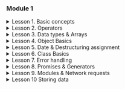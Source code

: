 ### Module 1

<details>
<summary>Lesson 1. Basic concepts</summary>
<br>

- [x] **1.1 An Introduction to JavaScript**
  - [x] Developer console
  - [x] Hello, world!

- [x]  **1.2 Variables**
    - [x] Working with variables
    - [x] Giving the right name
    - [x] Uppercase const?
- [x]  **1.3 Data types**
    - [x] String quotes

- [x]  **1.4 Interaction: alert, prompt, confirm**
    - [x] A simple page

- [x] **1.5 Type Conversions**
  - [x] Basic operators, maths
  - [x] The postfix and prefix forms
  - [x] Assignment result
  - [x] Type conversions
  - [x] Fix the addition
</p>
</details>

<details >

<summary>Lesson 2. Operators</summary>
<br>

- [x] **2.1 Comparisons**
  - [x] Comparisons
- [x] **2.2 Conditional branching: if, '?'**
  - [x] if (a string with zero)
  - [x] The name of JavaScript
  - [x] Show the sign
  - [x] Rewrite 'if' into '?'
  - [x] Rewrite 'if..else' into '?'
- [x] **2.3 Logical operators**
  - [x] What's the result of OR?
  - [x] What's the result of OR'ed alerts?
  - [x] What is the result of AND?
  - [x] What is the result of AND'ed alerts?
  - [x] The result of OR AND OR
  - [x] Check the range between
  - [x] Check the range outside
  - [x] A question about "if"
  - [x] Check the login
- [x] **2.4 Nullish coalescing operator '??'**
- [x] **2.5 Loops: while and for**
  - [x] Last loop value
  - [x] Which values does the while loop show?
  - [x] Which values get shown by the "for" loop?
  - [x] Output even numbers in the loop
  - [x] Replace "for" with "while"
  - [x] Repeat until the input is correct
  - [x] Output prime numbers
- [x] **2.5 The "switch" statement**
  - [x] Rewrite the "switch" into an "if"
  - [x] Rewrite "if" into "switch"
- [x] **2.7 Functions**
  - [x] Is "else" required?
  - [x] Rewrite the function using '?' or '||'
  - [x] Function min(a, b)
  - [x] Function pow(x,n)
- [x] **2.8 Function expressions**
- [x] **2.9 Arrow fu  nctions, the basics**
  - [x] Rewrite with arrow functions
</p>
</details>

<details >

<summary>Lesson 3. Data types & Arrays</summary>
<br>

- [x] **3.1 Numbers**
  - [x] Sum numbers from the visitor
  - [x] Why 6.35.toFixed(1) == 6.3?
  - [x] Repeat until the input is a number
  - [x] An occasional infinite loop
  - [x] A random number from min to max
  - [x] A random integer from min to max
- [x] **3.2 Strings**
  - [x] Uppercase the first character
  - [x] Check for spam
  - [x] Truncate the text
  - [x] Extract the money
- [x] **3.3 Arrays**
  - [x] Is array copied?
  - [x] Array operations.
  - [x] Calling in an array context
  - [x] Sum input numbers
  - [x] A maximal subarray

- [x] **3.4 Array methods**
  - [x] Translate border-left-width to borderLeftWidth
  - [x] Filter range
  - [x] Filter range "in place"
  - [x] Sort in decreasing order
  - [x] Copy and sort array
  - [x] Create an extendable calculator
  - [x] Map to names
  - [x] Map to objects
  - [x] Sort users by age
  - [x] Shuffle an array
  - [x] Get average age
  - [x] Filter unique array members
  - [x] Create keyed object from array

</details>

<details >

<summary>Lesson 4. Object Basics</summary>
<br>

- [x] **4.1 Objects**
  - [x] Hello, object
  - [x] Check for emptiness
  - [x] Sum object properties
  - [x] Multiply numeric property values by 2
- [x] **4.2 Object references and copying**
- [x] **4.3 Object methods, "this"**
  - [x] Using "this" in object literal
  - [x] Create a calculator
  - [x] Chaining
- [x] **4.4 Constructor, operator "new"**
  - [x] Two functions – one object
  - [x] Create new Calculator
  - [x] Create new Accumulator
- [x] **4.5 Optional chaining '?.'**
- [x] **4.6 Symbol type**
- [x] **4.7 Object to primitive conversion**
- [x] **4.8 Object.keys, values, entries**
  - [x] Sum the properties
  - [x] Count properties

</details>

<details >

<summary>Lesson 5. Date & Destructuring assignment</summary>
<br>

- [x] **5.1 Destructuring assignment**
  - [x] Destructuring assignment
  - [x] The maximal salary
- [x] **5.2 Date and time**
  - [x] Create a date
  - [x] Show a weekday
  - [x] European weekday
  - [x] Which day of month was many days ago?
  - [x] Last day of month?
  - [x] How many seconds have passed today?
  - [x] How many seconds till tomorrow?
  - [x] Format the relative date
- [x] **5.3 JSON methods, toJSON**
  - [x] Turn the object into JSON and back
  - [x] Exclude backreferences

- [x] **5.4 Recursion and stack**
  - [x] Sum all numbers till the given one
  - [x] Calculate factorial
  - [x] Fibonacci numbers
  - [x] Output a single-linked list
  - [x] Output a single-linked list in the reverse order
- [x] **5.5 Rest parameters and spread syntax**

</details>
<details >

<summary>Lesson 6. Class Basics</summary>
<br>

- [x] **6.1 Class basic syntax**
  - [x] Rewrite to class
- [x] **6.2 Class inheritance**
  - [x] Error creating an instance
  - [x] Extended clock
- [x] **6.3 Static properties and methods**
  - [x] Class extends Object?
- [x] **6.4 Private and protected properties and methods**
- [x] **6.5 Extending built-in classes**
- [x] **6.6 Class checking: "instanceof"**
- [x] **6.7 Strange instanceof**
- [x] **6.8 Mixins**

</details>

<details >

<summary>Lesson 7. Error handling</summary>
<br>

- [x] **7.1 Error handling, "try...catch"**
  - [x] Finally or just the code?
- [x] **7.2 Custom errors, extending Error**
  - [x] Inherit from SyntaxError
- [x] **7.3 Introduction: callbacks**
- [x] **7.4 Promise**
  - [x] Re-resolve a promise?
  - [x] Delay with a promise
  - [x] Animated circle with promise
- [x] **7.5 Promises chaining**
  - [x] Promise: then versus catch
- [x] **7.6 Error handling with promises**
  - [x] Error in setTimeout
- [x] **7.7 Promise API**
- [x] **7.8 Promisification**
- [x] **7.9 Microtasks**
- [x] **7.10 Async/await**
  - [x] Rewrite using async/await
  - [x] Rewrite "rethrow" with async/await
  - [x] Call async from non-async

</details>

<details >

<summary>Lesson 8. Promises & Generators</summary>
<br>

- [x] **8.1Introduction: callbacks**
  - [x] Promise
  - [x] Promises chaining
  - [x] Error handling with promises
  - [x] Promise API
  - [x] Promisification
  - [x] Microtasks
  - [x] Async/await
- [x] **8.2Generators, advanced iteration**
  - [x] Generators
  - [x] Async iteration and generators

</details>

<details >
<summary>Lesson 9. Modules & Network requests</summary>
<br>

- [x] **9.1 Modules, introduction**
- [x] **9.2 Export and Import**
- [x] **9.3 Dynamic imports**
- [x] **9.4 Fetch**
  - [x] Fetch users from GitHub
- [x] **9.5 FormData**
- [x] **9.6 Fetch: Download progress**
- [x] **9.7 Fetch: Abort**
- [x] **9.8 Fetch: Cross-Origin Requests**
  - [x] Why do we need Origin?
- [x] **9.9 Fetch API**
- [x] **9.10 URL objects**
- [x] **9.11 XMLHttpRequest**
- [x] **9.12 Resumable file upload**
- [x] **9.13 Long polling**
- [x] **9.14 WebSocket**
- [x] **9.15 Server Sent Events**

- [x] **9.16 Cookies, document.cookie**
- [x] **9.17 LocalStorage, sessionStorage**
- [x] **9.18 Autosave a form field**

</details>

<details >
<summary>Lesson 10 Storing data</summary>
<br>

- [x] **10.1 Storing data in the browser**
  - [x] Storing data in the browser
  - [x] Cookies, document.cookie
  - [x] LocalStorage, sessionStorage